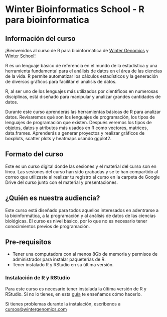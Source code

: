 # Winter Bioinformatics School - R para bioinformatica

## Información del curso

<p align="justify">

¡Bienvenidos al curso de R para bioinformática de [Winter Genomics](https://www.wintergenomics.com/) y [Winter School](https://www.wintergenomics.com/index.php/soluciones/winter-school/)!

R es un lenguaje básico de referencia en el mundo de la estadística y una herramienta fundamental para el análisis de datos en el área de las ciencias de la vida. R permite automatizar los cálculos estadísticos y la generación de diversos gráficos para facilitar el análisis de datos. 

R, al ser uno de los lenguajes más utilizados por científicos en numerosas disciplinas, está diseñado para manipular y analizar grandes cantidades de datos.


Durante este curso aprenderás las herramientas básicas de R para analizar datos. Revisaremos qué son los lenguajes de programación, los tipos de lenguajes de programación que existen. Después veremos los tipos de objetos, datos y atributos más usados en R como vectores, matrices, data.frames. Aprenderás a generar proyectos y realizar gráficos de boxplots, scatter plots y heatmaps usando ggplot2.

</p>

## Formato del curso

<p align="justify">

Este es un curso digital donde las sesiones y el material del curso son en línea. Las sesiones del curso han sido grabadas y se te han compartido al correo que utilizaste al realizar tu registro al curso en la carpeta de Google Drive del curso junto con el material y presentaciones. 
</p>

## ¿Quién es nuestra audiencia?

<p align="justify">

Este curso está diseñado para todos aquellos interesados en adentrarse a la bioinformática, a la programación y al análisis de datos de las ciencias biológicas. El curso es nivel básico, por lo que no es necesario tener conocimientos previos de programación.

</p>

## Pre-requisitos

- Tener una computadora con al menos 8Gb de memoria y permisos de administrador para instalar paqueterías de R.
- Tener instalado R y RStudio en su última versión.

### Instalación de R y RStudio
<p align="justify">

Para este curso es necesario tener instalada la última versión de R y RStudio. Si no lo tienes, en esta [guía](https://drive.google.com/file/d/1yFlFoG_cjpVyOhGHaB5I76xXASDmp70_/view) te enseñamos cómo hacerlo.

Si tienes problemas durante la instalación, escríbenos a cursos@wintergenomics.com

</p>
